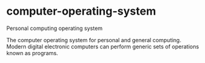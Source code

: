 # computer-operating-system
Personal computing operating system

The computer operating system for personal and general computing.  
Modern digital electronic computers can perform generic sets of operations known as programs.  
